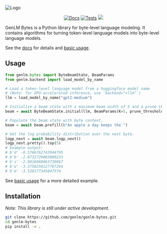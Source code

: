 ![Logo](assets/logo.png)

<p align="center">
<a href="https://genlm.github.io/genlm-bytes/"><img alt="Docs" src="https://github.com/genlm/genlm-bytes/actions/workflows/docs.yml/badge.svg"/></a>
<a href="https://genlm.github.io/genlm-bytes/"><img alt="Tests" src="https://github.com/genlm/genlm-bytes/actions/workflows/pytest.yml/badge.svg"/></a>
<a href="https://codecov.io/github/genlm/genlm-bytes" >  <img src="https://codecov.io/github/genlm/genlm-bytes/graph/badge.svg?token=4atmwhxEeb"/></a>
</p>

GenLM Bytes is a Python library for byte-level language modeling. It contains algorithms for turning token-level language models into byte-level language models.

See the [docs](https://genlm.github.io/genlm-bytes/) for details and [basic usage](https://genlm.github.io/genlm-bytes/usage).


## Usage

```python
from genlm.bytes import ByteBeamState, BeamParams
from genlm.backend import load_model_by_name

# Load a token-level language model from a huggingface model name
# (Note: for GPU-accelerated inference, use `backend="vllm"`)
llm = load_model_by_name("gpt2-medium")

# Initialize a beam state with a maximum beam width of 5 and a prune threshold of 0.05 (higher threshold values lead to more aggressive pruning).
beam = await ByteBeamState.initial(llm, BeamParams(K=5, prune_threshold=0.05))

# Populate the beam state with byte context.
beam = await beam.prefill(b"An apple a day keeps the ")

# Get the log probability distribution over the next byte.
logp_next = await beam.logp_next()
logp_next.pretty().top(5)
# Example output:
# b'd' -0.5766762743944795
# b'b' -2.8732729803080233
# b's' -2.9816068063730867
# b'w' -3.3758250127787264
# b'm' -3.528177345847574
```

See [basic usage](https://genlm.github.io/genlm-bytes/usage) for a more detailed example.

## Installation

*Note: This library is still under active development.*

```bash
git clone https://github.com/genlm/genlm-bytes.git
cd genlm-bytes
pip install -e .
```
